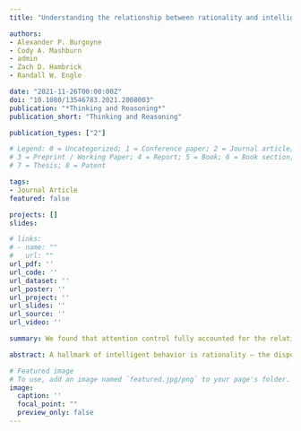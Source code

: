 ```yaml
---
title: "Understanding the relationship between rationality and intelligence: A latent-variable approach"

authors:
- Alexander P. Burgoyne
- Cody A. Mashburn
- admin
- Zach D. Hambrick
- Randall W. Engle

date: "2021-11-26T00:00:00Z"
doi: "10.1080/13546783.2021.2008003"
publication: "*Thinking and Reasoning*"
publication_short: "Thinking and Reasoning"

publication_types: ["2"]

# Legend: 0 = Uncategorized; 1 = Conference paper; 2 = Journal article;
# 3 = Preprint / Working Paper; 4 = Report; 5 = Book; 6 = Book section;
# 7 = Thesis; 8 = Patent

tags:
- Journal Article
featured: false

projects: []
slides: 

# links:
# - name: ""
#   url: ""
url_pdf: ''
url_code: ''
url_dataset: ''
url_poster: ''
url_project: ''
url_slides: ''
url_source: ''
url_video: ''

summary: We found that attention control fully accounted for the relationship between working memory capacity and rationality, and partially accounted for the relationship between fluid intelligence and rationality.

abstract: A hallmark of intelligent behavior is rationality – the disposition and ability to think analytically to make decisions that maximize expected utility or follow the laws of probability. However, the question remains as to whether rationality and intelligence are empirically distinct, as does the question of what cognitive mechanisms underlie individual differences in rationality. In a sample of 331 participants, we assessed the relationship between rationality and intelligence. There was a common ability underpinning performance on some, but not all, rationality tests. Latent factors representing rationality and general intelligence were strongly correlated (r = .54), but their correlation fell well short of unity. Rationality correlated significantly with fluid intelligence (r = .56), working memory capacity (r = .44), and attention control (r = .49). Attention control fully accounted for the relationship between working memory capacity and rationality, and partially accounted for the relationship between fluid intelligence and rationality. We conclude by speculating about factors rationality tests may tap that other cognitive ability tests miss, and outline directions for further research.

# Featured image
# To use, add an image named `featured.jpg/png` to your page's folder. 
image:
  caption: ''
  focal_point: ""
  preview_only: false
---
```


